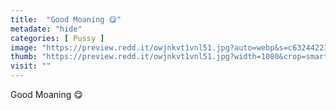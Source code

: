 ```yaml
---
title:  "Good Moaning 😋"
metadate: "hide"
categories: [ Pussy ]
image: "https://preview.redd.it/owjnkvt1vnl51.jpg?auto=webp&s=c6324422190c93cd876c2ad4eb2eae49f51cd143"
thumb: "https://preview.redd.it/owjnkvt1vnl51.jpg?width=1080&crop=smart&auto=webp&s=9d4a2a6b1635fd71c6b827fc95155dfddb678f41"
visit: ""
---
```

Good Moaning 😋
